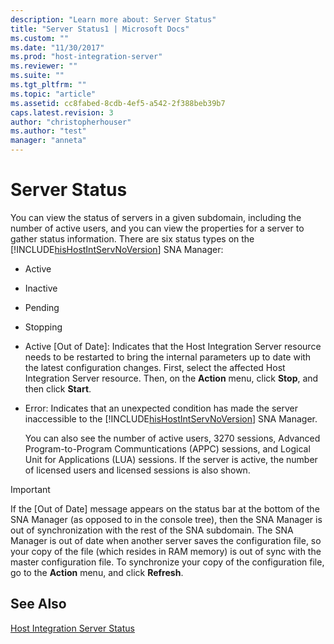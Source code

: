 ```yaml
---
description: "Learn more about: Server Status"
title: "Server Status1 | Microsoft Docs"
ms.custom: ""
ms.date: "11/30/2017"
ms.prod: "host-integration-server"
ms.reviewer: ""
ms.suite: ""
ms.tgt_pltfrm: ""
ms.topic: "article"
ms.assetid: cc8fabed-8cdb-4ef5-a542-2f388beb39b7
caps.latest.revision: 3
author: "christopherhouser"
ms.author: "test"
manager: "anneta"
---
```

# Server Status
You can view the status of servers in a given subdomain, including the number of active users, and you can view the properties for a server to gather status information. There are six status types on the [!INCLUDE[hisHostIntServNoVersion](../includes/hishostintservnoversion-md.md)] SNA Manager:  
  
- Active  
  
- Inactive  
  
- Pending  
  
- Stopping  
  
- Active [Out of Date]: Indicates that the Host Integration Server resource needs to be restarted to bring the internal parameters up to date with the latest configuration changes. First, select the affected Host Integration Server resource. Then, on the **Action** menu, click **Stop**, and then click **Start**.  
  
- Error: Indicates that an unexpected condition has made the server inaccessible to the [!INCLUDE[hisHostIntServNoVersion](../includes/hishostintservnoversion-md.md)] SNA Manager.  
  
  You can also see the number of active users, 3270 sessions, Advanced Program-to-Program Communtications (APPC) sessions, and Logical Unit for Applications (LUA) sessions. If the server is active, the number of licensed users and licensed sessions is also shown.  
  
> [!IMPORTANT]
>  If the [Out of Date] message appears on the status bar at the bottom of the SNA Manager (as opposed to in the console tree), then the SNA Manager is out of synchronization with the rest of the SNA subdomain. The SNA Manager is out of date when another server saves the configuration file, so your copy of the file (which resides in RAM memory) is out of sync with the master configuration file. To synchronize your copy of the configuration file, go to the **Action** menu, and click **Refresh**.  
  
## See Also  
 [Host Integration Server Status](../core/host-integration-server-status1.md)
